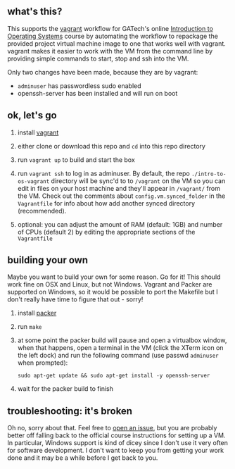 what's this?
------------

This supports the [vagrant](https://vagrantup.com) workflow for GATech's online
[Introduction to Operating Systems](https://www.udacity.com/wiki/ud923) course
by automating the workflow to repackage the provided project virtual machine
image to one that works well with vagrant. vagrant makes it easier to work with
the VM from the command line by providing simple commands to start, stop and ssh
into the VM.


Only two changes have been made, because they are by vagrant:

- `adminuser` has passwordless sudo enabled
- openssh-server has been installed and will run on boot



ok, let's go
------------

1. install [vagrant](https://vagrantup.com)

2. either clone or download this repo and `cd` into this repo directory

3. run `vagrant up` to build and start the box

4. run `vagrant ssh` to log in as adminuser. By default, the repo
   `./intro-to-os-vagrant` directory will be sync'd to to `/vagrant` on the VM
   so you can edit in files on your host machine and they'll appear in
   `/vagrant/` from the VM. Check out the comments about
   `config.vm.synced_folder` in the `Vagrantfile` for info about how add another
   synced directory (recommended).

5. optional: you can adjust the amount of RAM (default: 1GB) and number of CPUs
   (default 2) by editing the appropriate sections of the `Vagrantfile`



building your own
-----------------

Maybe you want to build your own for some reason. Go for it! This should work
fine on OSX and Linux, but not Windows. Vagrant and Packer are supported on
Windows, so it would be possible to port the Makefile but I don't really have
time to figure that out - sorry!


1. install [packer](https://packer.io/)

2. run `make`

3. at some point the packer build will pause and open a virtualbox window, when
   that happens, open a terminal in the VM (click the XTerm icon on the left
   dock) and run the following command (use passwd `adminuser` when prompted):

     `sudo apt-get update && sudo apt-get install -y openssh-server`


4. wait for the packer build to finish



troubleshooting: it's broken
----------------------------

Oh no, sorry about that. Feel free to [open an
issue](https://github.com/wilsaj/intro-to-os-vm/issues), but you are probably
better off falling back to the official course instructions for setting up a VM.
In particular, Windows support is kind of dicey since I don't use it very often
for software development. I don't want to keep you from getting your work done
and it may be a while before I get back to you.
